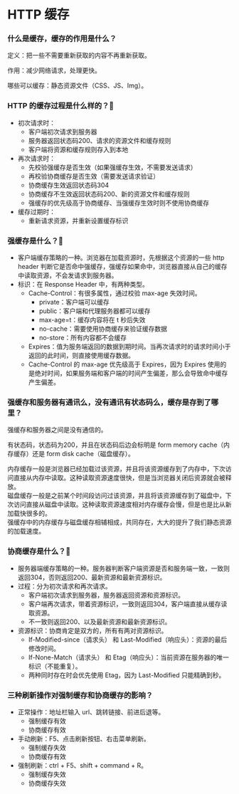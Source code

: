 # HTTP 缓存

### 什么是缓存，缓存的作用是什么？

定义：把一些不需要重新获取的内容不再重新获取。

作用：减少网络请求，处理更快。

哪些可以缓存：静态资源文件（CSS、JS、Img）。

### HTTP 的缓存过程是什么样的？:star2:

- 初次请求时：
  - 客户端初次请求到服务器
  - 服务器返回状态码200、请求的资源文件和缓存规则
  - 客户端将资源和缓存规则存入到本地
- 再次请求时：
  - 先校验强缓存是否生效（如果强缓存生效，不需要发送请求）
  - 再校验协商缓存是否生效（需要发送请求验证）
  - 协商缓存生效返回状态码304
  - 协商缓存不生效返回状态码200、新的资源文件和缓存规则
  - 强缓存的优先级高于协商缓存、当强缓存生效时则不使用协商缓存
- 缓存过期时：
  - 重新请求资源，并重新设置缓存标识

### 强缓存是什么？:star2:

- 客户端缓存策略的一种。浏览器在加载资源时，先根据这个资源的一些 http header 判断它是否命中强缓存，强缓存如果命中，浏览器直接从自己的缓存中读取资源，不会发请求到服务器。
- 标识：在 Response Header 中，有两种类型。
  - Cache-Control：有很多属性，通过校验 max-age 失效时间。
    - private：客户端可以缓存
    - public：客户端和代理服务器都可以缓存
    - max-age=t：缓存内容将在 t 秒后失效
    - no-cache：需要使用协商缓存来验证缓存数据
    - no-store：所有内容都不会缓存
  - Expires：值为服务端返回的数据到期时间。当再次请求时的请求时间小于返回的此时间，则直接使用缓存数据。
  - Cache-Control 的 max-age 优先级高于 Expires，因为 Expires 使用的是绝对时间，如果服务端和客户端的时间产生偏差，那么会导致命中缓存产生偏差。

### 强缓存和服务器有通讯么，没有通讯有状态码么，缓存是存到了哪里？

强缓存和服务器之间是没有通信的。

有状态码，状态码为200，并且在状态码后边会标明是 form memory cache（内存缓存）还是 form disk cache（磁盘缓存）。

内存缓存一般是浏览器已经加载过该资源，并且将该资源缓存到了内存中，下次访问直接从内存中读取。这种读取资源速度很快，但是当浏览器关闭后资源就会被释放。    
磁盘缓存一般是之前某个时间段访问过该资源，并且将该资源缓存到了磁盘中，下次访问直接从磁盘中读取。这种读取资源速度相对内存缓存会慢，但是也是比从新加载快很多的。    
强缓存中的内存缓存与磁盘缓存相辅相成，共同存在，大大的提升了我们静态资源的加载速度。

### 协商缓存是什么？:star2:

- 服务器端缓存策略的一种。服务器判断客户端资源是否和服务端一致，一致则返回304，否则返回200、最新资源和最新资源标识。
- 过程：分为初次请求和再次请求。
  - 客户端初次请求到服务器，服务器返回资源和资源标识。
  - 客户端再次请求，带着资源标识，一致则返回304，客户端直接从缓存读取资源。
  - 不一致则返回200、以及最新资源和最新资源标识。
- 资源标识：协商肯定是双方的，所有有两对资源标识。
  - If-Modified-since（请求头） 和 Last-Modified（响应头）：资源的最后修改时间。
  - If-None-Match（请求头） 和 Etag（响应头）：当前资源在服务器的唯一标识（不能重复）。
  - 两种同时存在时会优先使用 Etag，因为 Last-Modified 只能精确到秒。

### 三种刷新操作对强制缓存和协商缓存的影响？

- 正常操作：地址栏输入 url、跳转链接、前进后退等。
  - 强制缓存有效
  - 协商缓存有效
- 手动刷新：F5、点击刷新按钮、右击菜单刷新。
  - 强制缓存失效
  - 协商缓存有效
- 强制刷新：ctrl + F5、shift + command + R。
  - 强制缓存失效
  - 协商缓存失效

